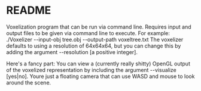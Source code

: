 # README #

Voxelization program that can be run via command line. Requires input and output files to be given via command line to execute. For example:
./Voxelizer --input-obj tree.obj --output-path voxeltree.txt
The voxelizer defaults to using a resolution of 64x64x64, but you can change this by adding the argument --resolution [a positive integer]. 

Here's a fancy part: You can view a (currently really shitty) OpenGL output of the voxelized representation by including the argument --visualize [yes|no]. Youre just a floating camera that can use WASD and mouse to look around the scene.

